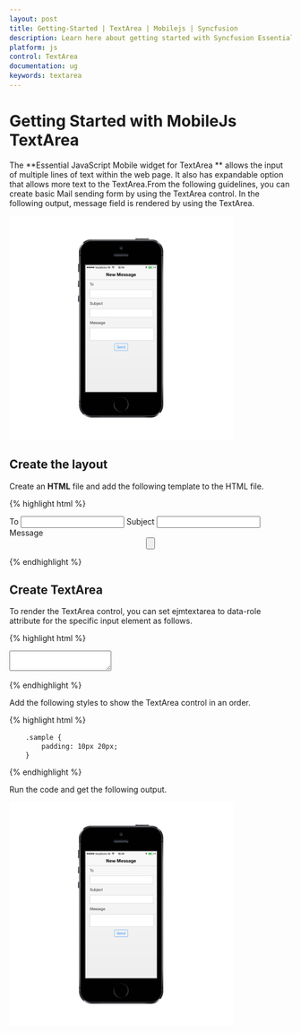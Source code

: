 ```yaml
---
layout: post
title: Getting-Started | TextArea | Mobilejs | Syncfusion
description: Learn here about getting started with Syncfusion Essential MobileJs TextArea Control, its elements, and more.
platform: js
control: TextArea
documentation: ug
keywords: textarea
---
```


# Getting Started with MobileJs TextArea

   The **Essential JavaScript Mobile widget for TextArea ** allows the input of multiple lines of text within the web page. It also has expandable option that allows more text to the TextArea.From the following guidelines, you can create basic Mail sending form by using the TextArea control.  In the following output, message field is rendered by using the TextArea.

![MobileJs TextArea layout](Getting-Started_images/Getting-Started_img1.png) 

## Create the layout

Create an **HTML** file and add the following template to the HTML file.


{% highlight html %}

<!DOCTYPE html>
<html>
<head>
    <title>TextArea</title>
    <meta name="viewport" content="width=device-width, initial-scale=1.0,maximum-scale=1.0, user-scalable=no" />
    <link href="http://cdn.syncfusion.com/{{ site.releaseversion }}/js/mobile/ej.mobile.all.min.css" rel="stylesheet" />
    <script src="http://cdn.syncfusion.com/js/assets/external/jquery-3.0.0.min.js"></script>
    <script src="http://cdn.syncfusion.com/{{ site.releaseversion }}/js/mobile/ej.mobile.all.min.js"> </script>
</head>
<body>
    <div data-role="ejmheader" id="mailheader" data-ej-title="New Message"></div>
    <div id="mailcontainer" class="sample">
        <div>
            <span>To</span>
            <input id="mailto" name="user_name" data-role="ejmtextbox" />
            <span>Subject</span>
            <input id="mailsubject" name="user_name" data-role="ejmtextbox" />
            <span>Message</span>
            <!--Add TextArea Code example Here-->
            <div class="submit" align="center">
                <input id="btn" name="mailsend" data-role="ejmbutton" data-ej-text="Send" type="button" />
            </div>
        </div>
    </div>
    <div id="ScrollPanel" data-role="ejmscrollpanel" data-ej-target="mailcontainer"></div>
</body>
</html>


{% endhighlight %}

## Create TextArea

To render the TextArea control, you can set ejmtextarea to data-role attribute for the specific input element as follows.                                   

{% highlight html %}

<!-- TextArea element -->

<textarea id="textarea" data-role="ejmtextarea"></textarea>

{% endhighlight %}

 Add the following styles to show the TextArea control in an order.

{% highlight html %}

<!-- TextArea element -->

        .sample {
            padding: 10px 20px;
        }


{% endhighlight %}

Run the code and get the following output.

![MobileJs TextArea Create TextArea](Getting-Started_images/Getting-Started_img1.png) 



